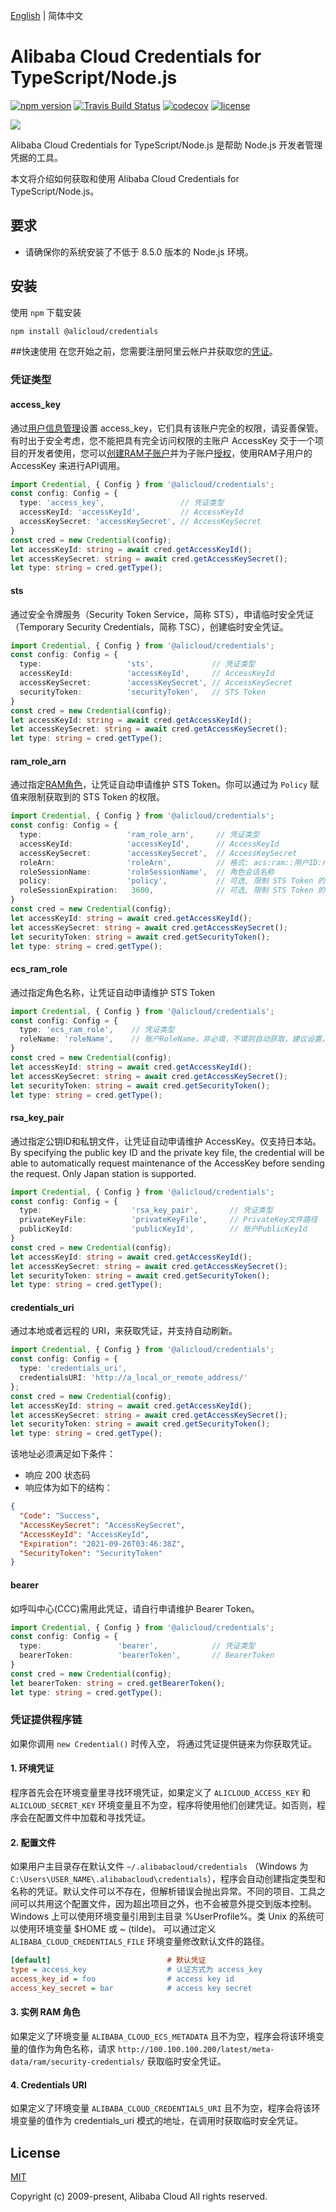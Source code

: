 [English](README.md) | 简体中文

# Alibaba Cloud Credentials for TypeScript/Node.js
[![npm version](https://badge.fury.io/js/@alicloud%2fcredentials.svg)](https://www.npmjs.com/package/@alicloud/credentials)
[![Travis Build Status](https://api.travis-ci.org/aliyun/credentials-nodejs.svg?branch=master)](https://travis-ci.org/aliyun/credentials-nodejs)
[![codecov](https://codecov.io/gh/aliyun/credentials-nodejs/branch/master/graph/badge.svg)](https://codecov.io/gh/aliyun/credentials-nodejs)
[![license](https://img.shields.io/github/license/mashape/apistatus.svg)](LICENSE)


![](https://aliyunsdk-pages.alicdn.com/icons/AlibabaCloud.svg)

Alibaba Cloud Credentials for TypeScript/Node.js 是帮助 Node.js 开发者管理凭据的工具。
                   
本文将介绍如何获取和使用 Alibaba Cloud Credentials for TypeScript/Node.js。

## 要求
- 请确保你的系统安装了不低于 8.5.0 版本的 Node.js 环境。

## 安装
使用 `npm` 下载安装

```sh
npm install @alicloud/credentials
```


##快速使用
在您开始之前，您需要注册阿里云帐户并获取您的[凭证](https://usercenter.console.aliyun.com/#/manage/ak)。

### 凭证类型

#### access_key
通过[用户信息管理][ak]设置 access_key，它们具有该账户完全的权限，请妥善保管。有时出于安全考虑，您不能把具有完全访问权限的主账户 AccessKey 交于一个项目的开发者使用，您可以[创建RAM子账户][ram]并为子账户[授权][permissions]，使用RAM子用户的 AccessKey 来进行API调用。

```ts
import Credential, { Config } from '@alicloud/credentials';
const config: Config = {
  type: 'access_key',                 // 凭证类型
  accessKeyId: 'accessKeyId',         // AccessKeyId
  accessKeySecret: 'accessKeySecret', // AccessKeySecret
}
const cred = new Credential(config);
let accessKeyId: string = await cred.getAccessKeyId();
let accessKeySecret: string = await cred.getAccessKeySecret();
let type: string = cred.getType();
```

#### sts
通过安全令牌服务（Security Token Service，简称 STS），申请临时安全凭证（Temporary Security Credentials，简称 TSC），创建临时安全凭证。

```ts
import Credential, { Config } from '@alicloud/credentials';
const config: Config = {
  type:                   'sts',             // 凭证类型
  accessKeyId:            'accessKeyId',     // AccessKeyId
  accessKeySecret:        'accessKeySecret', // AccessKeySecret
  securityToken:          'securityToken',   // STS Token
}
const cred = new Credential(config);
let accessKeyId: string = await cred.getAccessKeyId();
let accessKeySecret: string = await cred.getAccessKeySecret();
let type: string = cred.getType();
```

#### ram_role_arn
通过指定[RAM角色][RAM Role]，让凭证自动申请维护 STS Token。你可以通过为 `Policy` 赋值来限制获取到的 STS Token 的权限。
```ts
import Credential, { Config } from '@alicloud/credentials';
const config: Config = {
  type:                   'ram_role_arn',     // 凭证类型
  accessKeyId:            'accessKeyId',      // AccessKeyId
  accessKeySecret:        'accessKeySecret',  // AccessKeySecret
  roleArn:                'roleArn',          // 格式: acs:ram::用户ID:role/角色名
  roleSessionName:        'roleSessionName',  // 角色会话名称
  policy:                 'policy',           // 可选, 限制 STS Token 的权限
  roleSessionExpiration:   3600,              // 可选, 限制 STS Token 的有效时间
}
const cred = new Credential(config);
let accessKeyId: string = await cred.getAccessKeyId();
let accessKeySecret: string = await cred.getAccessKeySecret();
let securityToken: string = await cred.getSecurityToken();
let type: string = cred.getType();
```

#### ecs_ram_role
通过指定角色名称，让凭证自动申请维护 STS Token
```ts
import Credential, { Config } from '@alicloud/credentials';
const config: Config = {
  type: 'ecs_ram_role',    // 凭证类型
  roleName: 'roleName',    // 账户RoleName，非必填，不填则自动获取，建议设置，可以减少请求
}
const cred = new Credential(config);
let accessKeyId: string = await cred.getAccessKeyId();
let accessKeySecret: string = await cred.getAccessKeySecret();
let securityToken: string = await cred.getSecurityToken();
let type: string = cred.getType();
```

#### rsa_key_pair
通过指定公钥ID和私钥文件，让凭证自动申请维护 AccessKey。仅支持日本站。 
By specifying the public key ID and the private key file, the credential will be able to automatically request maintenance of the AccessKey before sending the request. Only Japan station is supported. 
```ts
import Credential, { Config } from '@alicloud/credentials';
const config: Config = {
  type:                    'rsa_key_pair',       // 凭证类型
  privateKeyFile:          'privateKeyFile',     // PrivateKey文件路径
  publicKeyId:             'publicKeyId',        // 账户PublicKeyId
}
const cred = new Credential(config);
let accessKeyId: string = await cred.getAccessKeyId();
let accessKeySecret: string = await cred.getAccessKeySecret();
let securityToken: string = await cred.getSecurityToken();
let type: string = cred.getType();
```

#### credentials_uri
通过本地或者远程的 URI，来获取凭证，并支持自动刷新。

```ts
import Credential, { Config } from '@alicloud/credentials';
const config: Config = {
  type: 'credentials_uri',
  credentialsURI: 'http://a_local_or_remote_address/'
};
const cred = new Credential(config);
let accessKeyId: string = await cred.getAccessKeyId();
let accessKeySecret: string = await cred.getAccessKeySecret();
let securityToken: string = await cred.getSecurityToken();
let type: string = cred.getType();
```

该地址必须满足如下条件：
- 响应 200 状态码
- 响应体为如下的结构：

```json
{
  "Code": "Success",
  "AccessKeySecret": "AccessKeySecret",
  "AccessKeyId": "AccessKeyId",
  "Expiration": "2021-09-26T03:46:38Z",
  "SecurityToken": "SecurityToken"
}
```

#### bearer
如呼叫中心(CCC)需用此凭证，请自行申请维护 Bearer Token。
```ts
import Credential, { Config } from '@alicloud/credentials';
const config: Config = {
  type:                 'bearer',            // 凭证类型
  bearerToken:          'bearerToken',       // BearerToken
}
const cred = new Credential(config);
let bearerToken: string = cred.getBearerToken();
let type: string = cred.getType();
```

### 凭证提供程序链
如果你调用 `new Credential()` 时传入空， 将通过凭证提供链来为你获取凭证。

#### 1. 环境凭证
程序首先会在环境变量里寻找环境凭证，如果定义了 `ALICLOUD_ACCESS_KEY`  和 `ALICLOUD_SECRET_KEY` 环境变量且不为空，程序将使用他们创建凭证。如否则，程序会在配置文件中加载和寻找凭证。

#### 2. 配置文件
如果用户主目录存在默认文件 `~/.alibabacloud/credentials` （Windows 为 `C:\Users\USER_NAME\.alibabacloud\credentials`），程序会自动创建指定类型和名称的凭证。默认文件可以不存在，但解析错误会抛出异常。不同的项目、工具之间可以共用这个配置文件，因为超出项目之外，也不会被意外提交到版本控制。Windows 上可以使用环境变量引用到主目录 %UserProfile%。类 Unix 的系统可以使用环境变量 $HOME 或 ~ (tilde)。 可以通过定义 `ALIBABA_CLOUD_CREDENTIALS_FILE` 环境变量修改默认文件的路径。

```ini
[default]                          # 默认凭证
type = access_key                  # 认证方式为 access_key
access_key_id = foo                # access key id
access_key_secret = bar            # access key secret
```

#### 3. 实例 RAM 角色
如果定义了环境变量 `ALIBABA_CLOUD_ECS_METADATA` 且不为空，程序会将该环境变量的值作为角色名称，请求 `http://100.100.100.200/latest/meta-data/ram/security-credentials/` 获取临时安全凭证。

#### 4. Credentials URI
如果定义了环境变量 `ALIBABA_CLOUD_CREDENTIALS_URI` 且不为空，程序会将该环境变量的值作为 credentials_uri 模式的地址，在调用时获取临时安全凭证。

[ak]: https://usercenter.console.aliyun.com/#/manage/ak
[ram]: https://ram.console.aliyun.com/users
[policy]: https://www.alibabacloud.com/help/doc-detail/28664.htm?spm=a2c63.p38356.a3.3.27a63b01khWgdh
[permissions]: https://ram.console.aliyun.com/permissions
[RAM Role]: https://ram.console.aliyun.com/#/role/list

## License

[MIT](LICENSE)

Copyright (c) 2009-present, Alibaba Cloud All rights reserved.